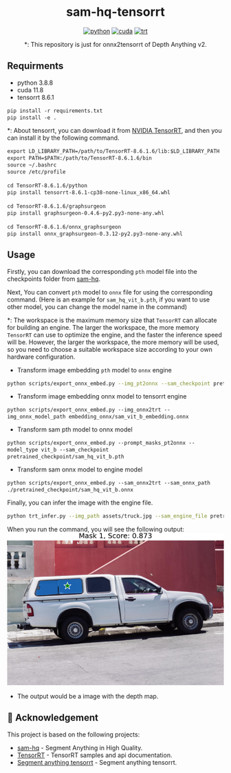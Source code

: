 <div align="center">


# sam-hq-tensorrt

[![python](https://img.shields.io/badge/python-3.8.8-green)](https://www.python.org/downloads/release/python-388/)
[![cuda](https://img.shields.io/badge/cuda-11.4-green)](https://developer.nvidia.com/cuda-11-8-0-download-archive)
[![trt](https://img.shields.io/badge/TRT-8.6.1-green)](https://developer.nvidia.com/tensorrt)

*: This repository is just for onnx2tensorrt of Depth Anything v2.
</div>

## Requirments

* python 3.8.8
* cuda 11.8
* tensorrt 8.6.1

```shell
pip install -r requirements.txt
pip install -e .
```

*: About tensorrt, you can download it from [NVIDIA TensorRT](https://developer.nvidia.com/nvidia-tensorrt-8x-download), and then you can install it by the following command.


```shell
export LD_LIBRARY_PATH=/path/to/TensorRT-8.6.1.6/lib:$LD_LIBRARY_PATH
export PATH=$PATH:/path/to/TensorRT-8.6.1.6/bin
source ~/.bashrc
source /etc/profile

cd TensorRT-8.6.1.6/python
pip install tensorrt-8.6.1-cp38-none-linux_x86_64.whl

cd TensorRT-8.6.1.6/graphsurgeon
pip install graphsurgeon-0.4.6-py2.py3-none-any.whl

cd TensorRT-8.6.1.6/onnx_graphsurgeon
pip install onnx_graphsurgeon-0.3.12-py2.py3-none-any.whl
```


## Usage

Firstly, you can download the corresponding `pth` model file into the checkpoints folder from [sam-hq](https://drive.google.com/file/d/11yExZLOve38kRZPfRx_MRxfIAKmfMY47/view?usp=sharing).

Next, You can convert `pth` model to `onnx` file for using the corresponding command. (Here is an example for `sam_hq_vit_b.pth`, if you want to use other model, you can change the model name in the command)

*: The workspace is the maximum memory size that `TensorRT` can allocate for building an engine. The larger the workspace, the more memory `TensorRT` can use to optimize the engine, and the faster the inference speed will be. However, the larger the workspace, the more memory will be used, so you need to choose a suitable workspace size according to your own hardware configuration.

- Transform image embedding `pth` model to `onnx` engine


```bash
python scripts/export_onnx_embed.py --img_pt2onnx --sam_checkpoint pretrained_checkpoint/sam_hq_vit_b.pth --model_type vit_b
```

+ Transform image embedding onnx model to tensorrt engine

```shell
python scripts/export_onnx_embed.py --img_onnx2trt --img_onnx_model_path embedding_onnx/sam_vit_b_embedding.onnx
```

- Transform sam pth model to onnx model

```shell
python scripts/export_onnx_embed.py --prompt_masks_pt2onnx --model_type vit_b --sam_checkpoint pretrained_checkpoint/sam_hq_vit_b.pth
```

- Transform sam onnx model to engine model

```shell
python scripts/export_onnx_embed.py --sam_onnx2trt --sam_onnx_path ./pretrained_checkpoint/sam_hq_vit_b.onnx
```

Finally, you can infer the image with the engine file.

```bash
python trt_infer.py --img_path assets/truck.jpg --sam_engine_file pretrained_checkpoint/sam_hq_vit_b.engine --embedding_engine_file embedding_onnx/sam_vit_b_embedding.engine --batch_size 1
```

When you run the command, you will see the following output:
![](results/trt_mask0.png)

* The output would be a image with the depth map.

## 👏 Acknowledgement

This project is based on the following projects:

- [sam-hq](https://github.com/SysCV/sam-hq?tab=readme-ov-file) - Segment Anything in High Quality.
- [TensorRT](https://github.com/NVIDIA/TensorRT/tree/release/8.6/samples) - TensorRT samples and api documentation.
- [Segment anything tensorrt](https://github.com/BooHwang/segment_anything_tensorrt) - Segment anything tensorrt.